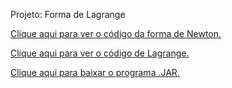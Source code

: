 Projeto: Forma de Lagrange

[Clique aqui para ver o código da forma de Newton.](https://github.com/leo-morita/forma-de-lagrange/blob/master/codigos/src/br/com/unifil/lagrange/controller/FormaDeNewton.java)

[Clique aqui para ver o código de Lagrange.](https://github.com/leo-morita/forma-de-lagrange/blob/master/codigos/src/br/com/unifil/lagrange/controller/FormaDeLagrange.java)

[Clique aqui para baixar o programa .JAR.](https://github.com/leo-morita/forma-de-lagrange/blob/master/JAR/m%C3%A9todo%20de%20lagrange.jar?raw=true)
